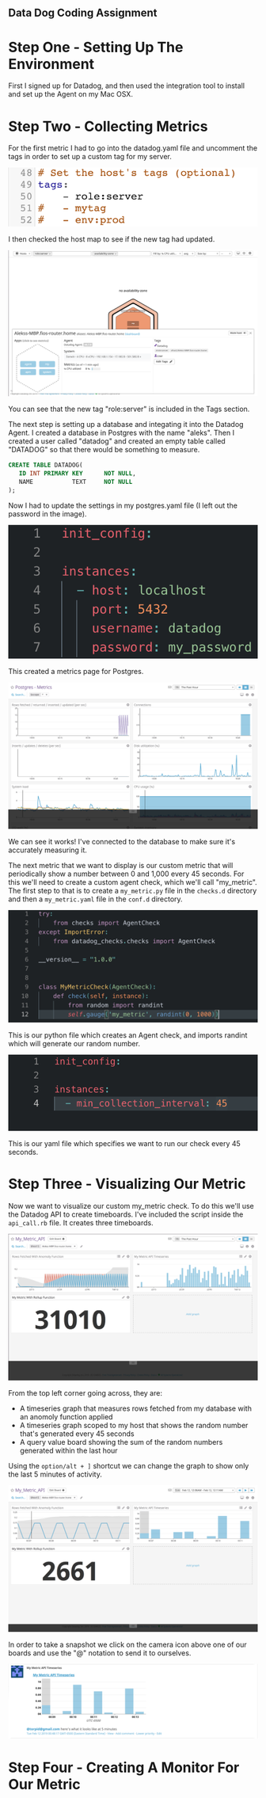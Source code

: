 ## Data Dog Coding Assignment

# Step One - Setting Up The Environment

First I signed up for Datadog, and then used the integration tool to install and set up the Agent on my Mac OSX. 

# Step Two - Collecting Metrics

For the first metric I had to go into the datadog.yaml file and uncomment the tags in order to set up a custom tag for my server.

![tag](/Setting_tags_in_config.png)

I then checked the host map to see if the new tag had updated.

![host](/Host_map_with_custom_tags.png)

You can see that the new tag "role:server" is included in the Tags section.

The next step is setting up a database and integating it into the Datadog Agent. I created a database in Postgres with the name "aleks". Then I created a user called "datadog" and created an empty table called "DATADOG" so that there would be something to measure.

```sql
CREATE TABLE DATADOG(
   ID INT PRIMARY KEY      NOT NULL,
   NAME           TEXT     NOT NULL
);
```
Now I had to update the settings in my postgres.yaml file (I left out the password in the image).

![postgres](/postgres.yaml_file.png)

This created a metrics page for Postgres.

![postgres metric](/postgres_metrics.png)

We can see it works! I've connected to the database to make sure it's accurately measuring it.

The next metric that we want to display is our custom metric that will periodically show a number between 0 and 1,000 every 45 seconds. For this we'll need to create a custom agent check, which we'll call "my_metric". The first step to that is to create a `my_metric.py` file in the `checks.d` directory and then a `my_metric.yaml` file in the `conf.d` directory.

 ![my_metric python](/my_metric.py_file.png "Our my_metric python file")

 This is our python file which creates an Agent check, and imports randint which will generate our random number.

  ![my_metric yaml](/my_metric.yaml_file.png "Our my_metric yaml file")

  This is our yaml file which specifies we want to run our check every 45 seconds.

  # Step Three - Visualizing Our Metric

  Now we want to visualize our custom my_metric check. To do this we'll use the Datadog API to create timeboards. I've included the script inside the `api_call.rb` file. It creates three timeboards.

![my_metric timeboards](/timeboards.png "The three timeboards that were created")

From the top left corner going across, they are:
* A timeseries graph that measures rows fetched from my database with an anomoly function applied
* A timeseries graph scoped to my host that shows the random number that's generated every 45 seconds
* A query value board showing the sum of the random numbers generated within the last hour

Using the `option/alt + ]` shortcut we can change the graph to show only the last 5 minutes of activity.

![5 minute timespan](/five_minutes.png)

In order to take a snapshot we click on the camera icon above one of our boards and use the "@" notation to send it to ourselves.

![5 minute snapshot](/five_minute_snapshot.png)

# Step Four - Creating A Monitor For Our Metric

